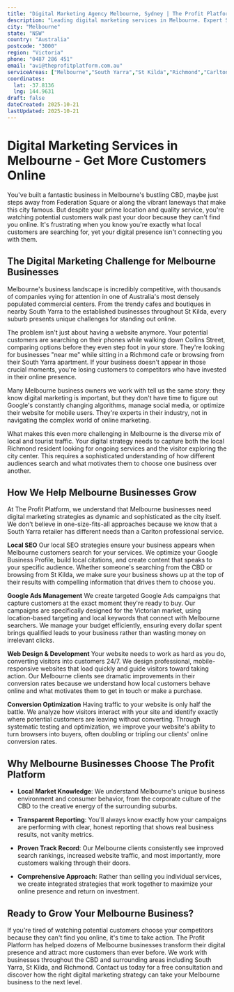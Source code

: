 ```yaml
---
title: "Digital Marketing Agency Melbourne, Sydney | The Profit Platform"
description: "Leading digital marketing services in Melbourne. Expert SEO, Google Ads & web design for Victoria businesses. Call 0487 286 451 for a free consultation."
city: "Melbourne"
state: "NSW"
country: "Australia"
postcode: "3000"
region: "Victoria"
phone: "0487 286 451"
email: "avi@theprofitplatform.com.au"
serviceAreas: ["Melbourne","South Yarra","St Kilda","Richmond","Carlton"]
coordinates:
  lat: -37.8136
  lng: 144.9631
draft: false
dateCreated: 2025-10-21
lastUpdated: 2025-10-21
---
```


<script type="application/ld+json">
{
  "@context": "https://schema.org",
  "@type": "LocalBusiness",
  "@id": "https://theprofitplatform.com.au/locations/melbourne/",
  "name": "The Profit Platform",
  "description": "Leading digital marketing services in Melbourne. Expert SEO, Google Ads & web design for Victoria businesses. Call 0487 286 451 for a free consultation.",
  "url": "https://theprofitplatform.com.au/locations/melbourne/",
  "telephone": "0487 286 451",
  "email": "avi@theprofitplatform.com.au",
  "address": {
    "@type": "PostalAddress",
    "addressLocality": "Melbourne",
    "addressRegion": "NSW",
    "postalCode": "3000",
    "addressCountry": "AU"
  },
  "areaServed": {
    "@type": "City",
    "name": "Melbourne"
  },
  "priceRange": "$$",
  "openingHours": "Mo-Fr 09:00-18:00",
  "sameAs": [
    "https://www.facebook.com/theprofitplatform",
    "https://www.linkedin.com/company/theprofitplatform",
    "https://twitter.com/profitplatform"
  ],
  "geo": {
    "@type": "GeoCoordinates"
  }
}
</script>


# Digital Marketing Services in Melbourne - Get More Customers Online

You've built a fantastic business in Melbourne's bustling CBD, maybe just steps away from Federation Square or along the vibrant laneways that make this city famous. But despite your prime location and quality service, you're watching potential customers walk past your door because they can't find you online. It's frustrating when you know you're exactly what local customers are searching for, yet your digital presence isn't connecting you with them.

## The Digital Marketing Challenge for Melbourne Businesses

Melbourne's business landscape is incredibly competitive, with thousands of companies vying for attention in one of Australia's most densely populated commercial centers. From the trendy cafes and boutiques in nearby South Yarra to the established businesses throughout St Kilda, every suburb presents unique challenges for standing out online.

The problem isn't just about having a website anymore. Your potential customers are searching on their phones while walking down Collins Street, comparing options before they even step foot in your store. They're looking for businesses "near me" while sitting in a Richmond cafe or browsing from their South Yarra apartment. If your business doesn't appear in those crucial moments, you're losing customers to competitors who have invested in their online presence.

Many Melbourne business owners we work with tell us the same story: they know digital marketing is important, but they don't have time to figure out Google's constantly changing algorithms, manage social media, or optimize their website for mobile users. They're experts in their industry, not in navigating the complex world of online marketing.

What makes this even more challenging in Melbourne is the diverse mix of local and tourist traffic. Your digital strategy needs to capture both the local Richmond resident looking for ongoing services and the visitor exploring the city center. This requires a sophisticated understanding of how different audiences search and what motivates them to choose one business over another.

## How We Help Melbourne Businesses Grow

At The Profit Platform, we understand that Melbourne businesses need digital marketing strategies as dynamic and sophisticated as the city itself. We don't believe in one-size-fits-all approaches because we know that a South Yarra retailer has different needs than a Carlton professional service.

**Local SEO**
Our local SEO strategies ensure your business appears when Melbourne customers search for your services. We optimize your Google Business Profile, build local citations, and create content that speaks to your specific audience. Whether someone's searching from the CBD or browsing from St Kilda, we make sure your business shows up at the top of their results with compelling information that drives them to choose you.

**Google Ads Management**
We create targeted Google Ads campaigns that capture customers at the exact moment they're ready to buy. Our campaigns are specifically designed for the Victorian market, using location-based targeting and local keywords that connect with Melbourne searchers. We manage your budget efficiently, ensuring every dollar spent brings qualified leads to your business rather than wasting money on irrelevant clicks.

**Web Design & Development**
Your website needs to work as hard as you do, converting visitors into customers 24/7. We design professional, mobile-responsive websites that load quickly and guide visitors toward taking action. Our Melbourne clients see dramatic improvements in their conversion rates because we understand how local customers behave online and what motivates them to get in touch or make a purchase.

**Conversion Optimization**
Having traffic to your website is only half the battle. We analyze how visitors interact with your site and identify exactly where potential customers are leaving without converting. Through systematic testing and optimization, we improve your website's ability to turn browsers into buyers, often doubling or tripling our clients' online conversion rates.

## Why Melbourne Businesses Choose The Profit Platform

- **Local Market Knowledge**: We understand Melbourne's unique business environment and consumer behavior, from the corporate culture of the CBD to the creative energy of the surrounding suburbs.

- **Transparent Reporting**: You'll always know exactly how your campaigns are performing with clear, honest reporting that shows real business results, not vanity metrics.

- **Proven Track Record**: Our Melbourne clients consistently see improved search rankings, increased website traffic, and most importantly, more customers walking through their doors.

- **Comprehensive Approach**: Rather than selling you individual services, we create integrated strategies that work together to maximize your online presence and return on investment.

## Ready to Grow Your Melbourne Business?

If you're tired of watching potential customers choose your competitors because they can't find you online, it's time to take action. The Profit Platform has helped dozens of Melbourne businesses transform their digital presence and attract more customers than ever before. We work with businesses throughout the CBD and surrounding areas including South Yarra, St Kilda, and Richmond. Contact us today for a free consultation and discover how the right digital marketing strategy can take your Melbourne business to the next level.